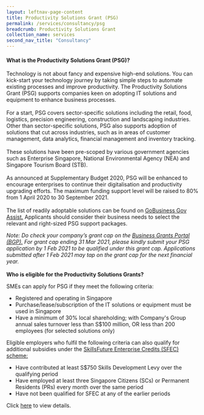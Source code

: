 ```yaml
---
layout: leftnav-page-content 
title: Productivity Solutions Grant (PSG)
permalink: /services/consultancy/psg
breadcrumb: Productivity Solutions Grant
collection_name: services
second_nav_title: "Consultancy"
---
```


<h4>What is the Productivity Solutions Grant (PSG)?</h4>
<p>Technology is not about fancy and expensive high-end solutions. You can kick-start your technology journey by taking simple steps to automate existing processes 
and improve productivity. The Productivity Solutions Grant (PSG) supports companies keen on adopting IT solutions and equipment to enhance business processes.
<br><br>
For a start, PSG covers sector-specific solutions including the retail, food, logistics, precision engineering, construction and landscaping industries. Other than 
sector-specific solutions, PSG also supports adoption of solutions that cut across industries, such as in areas of customer management, data analytics, financial 
management and inventory tracking.
<br><br>
These solutions have been pre-scoped by various government agencies such as Enterprise Singapore, National Environmental Agency (NEA) and Singapore Tourism Board (STB).
<br><br>
As announced at Supplementary Budget 2020, PSG will be enhanced to encourage enterprises to continue their digitalisation and productivity upgrading efforts. The 
maximum funding support level will be raised to 80% from 1 April 2020 to 30 September 2021.
<br><br>
The list of readily adoptable solutions can be found on 
<a href="https://govassist.gobusiness.gov.sg/productivity-solutions-grant/#supportable-solutions">GoBusiness Gov Assist.</a> Applicants should consider their business needs 
to select the relevant and right-sized PSG support packages.
</p>
<i>Note: Do check your company’s grant cap on the <a href="https://businessgrants.gov.sg/">Business Grants Portal (BGP).</a> For grant cap ending 31 Mar 2021, please kindly submit your PSG application by 1 Feb 2021 
to be qualified under this grant cap. Applications submitted after 1 Feb 2021 may tap on the grant cap for the next financial year.</i>
<br><br>
<b>Who is eligible for the Productivity Solutions Grants?</b>
<p>SMEs can apply for PSG if they meet the following criteria:
<ul>
<li>Registered and operating in Singapore</li>
<li>Purchase/lease/subscription of the IT solutions or equipment must be used in Singapore</li>
<li>Have a minimum of 30% local shareholding; with Company's Group annual sales turnover less than S$100 million, OR less than 200 employees (for selected 
solutions only)</li>
</ul>
Eligible employers who fulfil the following criteria can also qualify for additional subsidies under the 
<a href="https://www.enterprisesg.gov.sg/financial-assistance/grants/for-local-companies/skillsfuture-enterprise-credit">SkillsFuture Enterprise Credits (SFEC) scheme:</a>
<ul>
<li>Have contributed at least S$750 Skills Development Levy over the qualifying period</li>
<li>Have employed at least three Singapore Citizens (SCs) or Permanent Residents (PRs) every month over the same period</li>
<li>Have not been qualified for SFEC at any of the earlier periods</li>
</ul>
</p>

<p>Click <a href="https://www.enterprisesg.gov.sg/financial-assistance/grants/for-local-companies/productivity-solutions-grant">here</a> to view details.</p>

